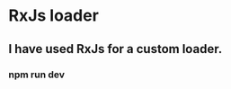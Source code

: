 # RxJs loader
## I have used RxJs for a custom loader.
<!-- ### [Visit site]()  ← click here
![alt text]( "Scrolling animation") -->

### npm run dev
